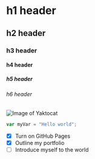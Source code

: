 # h1 header
## h2 header
### h3 header
#### h4 header
##### h5 header
###### h6 header

![Image of Yaktocat](https://octodex.github.com/images/yaktocat.png)

``` javascript
var myVar = "Hello world";
```

- [X] Turn on GitHub Pages
- [X] Outline my portfolio
- [ ] Introduce myself to the world

